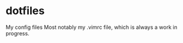dotfiles
========

My config files
Most notably my .vimrc file, which is always a work in progress.
